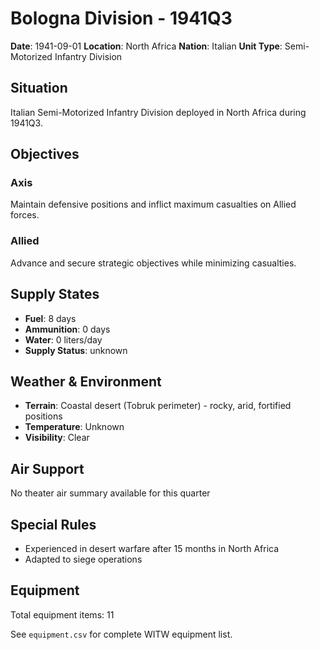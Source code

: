 # Bologna Division - 1941Q3

**Date**: 1941-09-01
**Location**: North Africa
**Nation**: Italian
**Unit Type**: Semi-Motorized Infantry Division

## Situation

Italian Semi-Motorized Infantry Division deployed in North Africa during 1941Q3.

## Objectives

### Axis
Maintain defensive positions and inflict maximum casualties on Allied forces.

### Allied
Advance and secure strategic objectives while minimizing casualties.

## Supply States

- **Fuel**: 8 days
- **Ammunition**: 0 days
- **Water**: 0 liters/day
- **Supply Status**: unknown

## Weather & Environment

- **Terrain**: Coastal desert (Tobruk perimeter) - rocky, arid, fortified positions
- **Temperature**: Unknown
- **Visibility**: Clear

## Air Support

No theater air summary available for this quarter

## Special Rules

- Experienced in desert warfare after 15 months in North Africa
- Adapted to siege operations

## Equipment

Total equipment items: 11

See `equipment.csv` for complete WITW equipment list.
